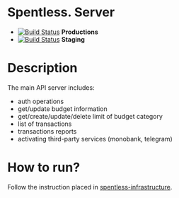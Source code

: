 # Spentless. Server
* [![Build Status](https://travis-ci.com/SpentlessInc/spentless-server.svg?branch=master)](https://travis-ci.com/SpentlessInc/spentless-server) **Productions**
* [![Build Status](https://travis-ci.com/SpentlessInc/spentless-server.svg?branch=staging)](https://travis-ci.com/SpentlessInc/spentless-server) **Staging**

# Description
The main API server includes:
* auth operations
* get/update budget information
* get/create/update/delete limit of budget category
* list of transactions
* transactions reports
* activating third-party services (monobank, telegram)

# How to run?
Follow the instruction placed in [spentless-infrastructure](https://github.com/SpentlessInc/spentless-infrastructure).
